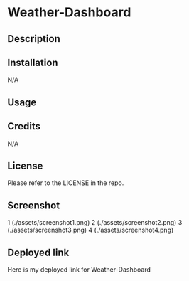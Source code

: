 # Weather-Dashboard

## Description
 


## Installation

N/A

## Usage


## Credits

N/A

## License

Please refer to the LICENSE in the repo.

## Screenshot
1 (./assets/screenshot1.png)
2 (./assets/screenshot2.png)
3 (./assets/screenshot3.png)
4 (./assets/screenshot4.png)



## Deployed link
Here is my deployed link for Weather-Dashboard